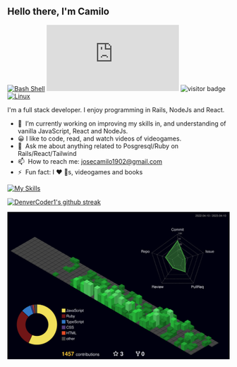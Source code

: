 ## Hello there, I'm Camilo

[![Bash Shell](https://badges.frapsoft.com/bash/v1/bash.png?v=103)](https://github.com/ellerbrock/open-source-badges/)
[![GitHub commits](https://badgen.net/github/commits/Naereen/Strapdown.js)](https://GitHub.com/Naereen/StrapDown.js/commit/)
![visitor badge](https://visitor-badge.glitch.me/badge?page_id=github.com/Camilo-J/Camilo-J&left_text=Visitors)
[![Linux](https://svgshare.com/i/Zhy.svg)](https://svgshare.com/i/Zhy.svg)

I'm a full stack developer. I enjoy programming in Rails, NodeJs and React.

- 🌱 &nbsp;I’m currently working on improving my skills in, and understanding of vanilla JavaScript, React and NodeJs.
- 😀 I like to  code, read, and watch videos of videogames.
- 💬 &nbsp;Ask me about anything related to Posgresql/Ruby on Rails/React/Tailwind
- 📫 &nbsp;How to reach me: [josecamilo1902@gmail.com](https://github.com/Camilo-J) 
- ⚡ &nbsp;Fun fact: I :heart: :dog:s, videogames and books

[![My Skills](https://skillicons.dev/icons?i=ruby,rails,postgresql,tailwind,js,ts,nodejs,react,emotion,figma,git,github,linux,docker)](https://skillicons.dev)


[![DenverCoder1's github streak](https://github-readme-streak-stats.herokuapp.com/?user=Camilo-J&theme=blue-green)](https://github.com/DenverCoder1/github-readme-streak-stats)


![](./profile-3d-contrib/profile-night-green.svg)
